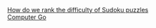 [How do we rank the difficulty of Sudoku puzzles](https://www.sudokuoftheday.com/about/difficulty/)   
[Computer Go](https://en.wikipedia.org/wiki/Computer_Go)
